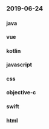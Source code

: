 ### 2019-06-24

#### java

#### vue

#### kotlin

#### javascript

#### css

#### objective-c

#### swift

#### html
